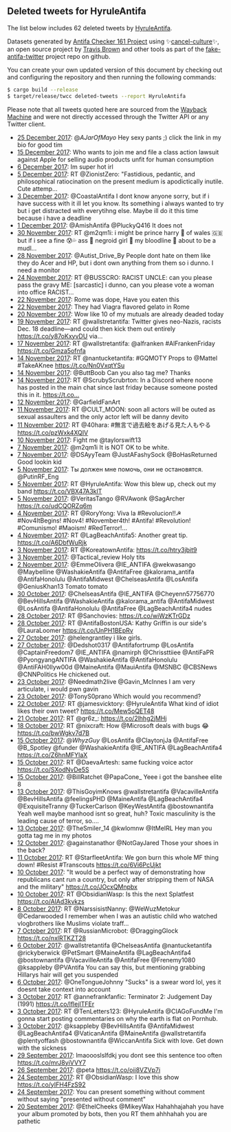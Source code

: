 ## Deleted tweets for HyruleAntifa

The list below includes 62 deleted tweets by
[HyruleAntifa](https://twitter.com/HyruleAntifa).



Datasets generated by [Antifa Checker 161 Project](https://twitter.com/antifacheck161) using ✨[cancel-culture](https://github.com/travisbrown/cancel-culture)✨, an open source project by 
[Travis Brown](https://twitter.com/travisbrown) and other tools as part of the 
[fake-antifa-twitter](https://github.com/antifacheck161/fake-antifa-twitter) project repo on github.

You can create your own updated version of this document by checking out and configuring the
repository and then running the following commands:

```bash
$ cargo build --release
$ target/release/twcc deleted-tweets --report HyruleAntifa
```

Please note that all tweets quoted here are sourced from the
[Wayback Machine](https://web.archive.org) and were not directly accessed through the Twitter API or
any Twitter client.

* [25 December 2017](https://web.archive.org/web/20171225005621/https://twitter.com/HyruleAntifa/status/945095838799450118): @_AJarOfMayo_ Hey sexy pants ;) click the link in my bio for good tim <!--945095838799450118-->
* [15 December 2017](https://web.archive.org/web/20171215025513/https://twitter.com/HyruleAntifa/status/941501873936314369): Who wants to join me and file a class action lawsuit against Apple for selling audio products unfit for human consumption <!--941501873936314369-->
* [ 6 December 2017](https://web.archive.org/web/20171206174912/https://twitter.com/HyruleAntifa/status/938465361409839106): Im super hot irl <!--938465361409839106-->
* [ 5 December 2017](https://web.archive.org/web/20171205033228/https://twitter.com/HyruleAntifa/status/937887369545568256): RT @ZionistZero: "Fastidious, pedantic, and philosophical ratiocination on the present medium is apodictically inutile.  Cute attemp…  <!--937887369545568256-->
* [ 3 December 2017](https://web.archive.org/web/20171203063409/https://twitter.com/HyruleAntifa/status/937208315930644480): @CoastalAntifa I dont know anyone sorry, but if i have success with it ill let you know.  Its something i always wanted to try but i get distracted with everytihng else.  Maybe ill do it this time because i have a deadline <!--937208315930644480-->
* [ 1 December 2017](https://web.archive.org/web/20171201032106/https://twitter.com/HyruleAntifa/status/936434957551063041): @AmishAntifa @PluckyQ416 It does not <!--936434957551063041-->
* [30 November 2017](https://web.archive.org/web/20171130091055/https://twitter.com/HyruleAntifa/status/936160603961548801): RT @m2qm1i: i might be prince harry 👑 of wales 🇬🇧 but if i see a fine 😰💦 ass 🍑 negroid girl 🙈 my bloodline 💉 about to be a mudl…  <!--936160603961548801-->
* [28 November 2017](https://web.archive.org/web/20171128034847/https://twitter.com/HyruleAntifa/status/935354760714125313): @Autist_Drive_By People dont hate on them like they do Acer and HP, but i dont own anything from them so i dunno.  I need a monitor <!--935354760714125313-->
* [24 November 2017](https://web.archive.org/web/20171124210447/https://twitter.com/HyruleAntifa/status/934165927188459520): RT @BUSSCRO: RACIST UNCLE: can you please pass the gravy ME: [sarcastic] i dunno, can you please vote a woman into office RACIST…  <!--934165927188459520-->
* [22 November 2017](https://web.archive.org/web/20171122210006/https://twitter.com/HyruleAntifa/status/933439853185904640): Rome was dope, Have you eaten this <!--933439853185904640-->
* [22 November 2017](https://web.archive.org/web/20171122210006/https://twitter.com/HyruleAntifa/status/933439853185904640): They had Viagra flavored gelato in Rome <!--933434161200758784-->
* [20 November 2017](https://web.archive.org/web/20171120191001/https://twitter.com/HyruleAntifa/status/932687493736161280): Wow like 10 of my mutuals are already deaded today <!--932687493736161280-->
* [19 November 2017](https://web.archive.org/web/20171119022828/https://twitter.com/HyruleAntifa/status/932073057581232128): RT @wallstretantifa: Twitter gives neo-Nazis, racists Dec. 18 deadline—and could then kick them out entirely https://t.co/y87oKxyvDU via…  <!--932073057581232128-->
* [17 November 2017](https://web.archive.org/web/20171117145731/https://twitter.com/HyruleAntifa/status/931536786429530112): RT @wallstretantifa: @alfranken   #AlFrankenFriday https://t.co/Gmza5ofnfa <!--931536786429530112-->
* [14 November 2017](https://web.archive.org/web/20171114142805/https://twitter.com/HyruleAntifa/status/930442215687680001): RT @nantucketantifa: #GQMOTY Props to @Mattel  #TakeAKnee https://t.co/Nn0VxqtYSu <!--930442215687680001-->
* [14 November 2017](https://web.archive.org/web/20171114085557/https://twitter.com/HyruleAntifa/status/930358631635275776): @ButtBoob Can you also tag me? Thanks <!--930358631635275776-->
* [14 November 2017](https://web.archive.org/web/20171114080147/https://twitter.com/HyruleAntifa/status/930345000109596672): RT @ScrubyScrubrton: In a Discord where noone has posted in the main chat since last friday because someone posted this in it. https://t.co… <!--930345000109596672-->
* [12 November 2017](https://web.archive.org/web/20171112022839/https://twitter.com/HyruleAntifa/status/929536388667772929): @GarfieldFanArt <!--929536388667772929-->
* [11 November 2017](https://web.archive.org/web/20171111190456/https://twitter.com/HyruleAntifa/status/929424723691425792): RT @CULT_MOON: soon all actors will be outed as sexual assaulters and the only actor left will be danny devito <!--929424723691425792-->
* [11 November 2017](https://web.archive.org/web/20171111122600/https://twitter.com/HyruleAntifa/status/929324328818180097): RT @40hara: #無言で過去絵をあげる見た人もやる https://t.co/pzWxk4XQIV <!--929324328818180097-->
* [10 November 2017](https://web.archive.org/web/20171110170835/https://twitter.com/HyruleAntifa/status/929033055393677312): Fight me @taylorswift13 <!--929033055393677312-->
* [ 7 November 2017](https://web.archive.org/web/20171107180004/https://twitter.com/HyruleAntifa/status/927958848018767873): @m2qm1i It is NOT OK to be white. <!--927958848018767873-->
* [ 7 November 2017](https://web.archive.org/web/20171107150006/https://twitter.com/HyruleAntifa/status/927913557915848704): @DSAyyTeam @JustAFashySock @BoHasReturned Good lookin kid <!--927913557915848704-->
* [ 5 November 2017](https://web.archive.org/web/20171105160236/https://twitter.com/HyruleAntifa/status/927204510828810240): Ты должен мне помочь, они не остановятся. @PutinRF_Eng <!--927204510828810240-->
* [ 5 November 2017](https://web.archive.org/web/20171105143507/https://twitter.com/HyruleAntifa/status/927182494927085568): RT @HyruleAntifa: Wow this blew up, check out my band https://t.co/VBX47A3klT <!--927182494927085568-->
* [ 5 November 2017](https://web.archive.org/web/20171105054455/https://twitter.com/HyruleAntifa/status/927049065711505408): @VeritasTango @RVAwonk @SagArcher  https://t.co/udCQORZq6m <!--927049065711505408-->
* [ 4 November 2017](https://web.archive.org/web/20171104144510/https://twitter.com/HyruleAntifa/status/926822636193161216): RT @RoryYong: Viva la #Revolucion!!☭ #Nov4ItBegins! #Nov4! #November4th! #Antifa! #Revolution! #Comunismo! #Maoism! #RedTerror!…  <!--926822636193161216-->
* [ 4 November 2017](https://web.archive.org/web/20171104053754/https://twitter.com/HyruleAntifa/status/926684912035483648): RT @LagBeachAntifa5: Another great tip. https://t.co/A6DbfWuRjk <!--926684912035483648-->
* [ 3 November 2017](https://web.archive.org/web/20171103164800/https://twitter.com/HyruleAntifa/status/926491160381673472): RT @KoreatownAntifa: https://t.co/htry3jbit9 <!--926491160381673472-->
* [ 3 November 2017](https://web.archive.org/web/20171103135922/https://twitter.com/HyruleAntifa/status/926448722384474114): @Tactical_review Holy tits <!--926448722384474114-->
* [ 2 November 2017](https://web.archive.org/web/20171102215734/https://twitter.com/HyruleAntifa/status/926206677485084677): @EmmeOlivera @IE_ANTIFA @wekwasango @Maybelline @WashakieAntifa @AntifaFree @kalorama_antifa @AntifaHonolulu @AntifaMidwest @ChelseasAntifa @LosAntifa @GeniusKhan13 Tomato tomato <!--926206677485084677-->
* [30 October 2017](https://web.archive.org/web/20171030235539/https://twitter.com/HyruleAntifa/status/925149230544621568): @ChelseasAntifa @IE_ANTIFA @Cheyenn57756770 @BevHillsAntifa @WashakieAntifa @kalorama_antifa @AntifaMidwest @LosAntifa @AntifaHonolulu @AntifaFree @LagBeachAntifa4 nudes <!--925149230544621568-->
* [28 October 2017](https://web.archive.org/web/20171028090800/https://twitter.com/HyruleAntifa/status/924201070393511936): RT @Sanchovies: https://t.co/wiWzKTrGDz <!--924201070393511936-->
* [28 October 2017](https://web.archive.org/web/20171028075750/https://twitter.com/HyruleAntifa/status/924183412348465152): RT @AntifaBostonUSA: Kathy Griffin is our side's @LauraLoomer https://t.co/UnPH1BEpRv <!--924183412348465152-->
* [27 October 2017](https://web.archive.org/web/20171027050953/https://twitter.com/HyruleAntifa/status/923778758506696704): @helengrantley i like girls. <!--923778758506696704-->
* [27 October 2017](https://web.archive.org/web/20171027005344/https://twitter.com/HyruleAntifa/status/923714296231624704): @Dedshot0317 @Antifafortrump @LosAntifa @CaptainFreedom7 @IE_ANTIFA @namirph @Chrissttiiee @AntiFaPR @PyongyangANTIFA @WashakieAntifa @AntifaHonolulu @AntiFAH0llyw00d @MaineAntifa @MauiAntifa @MSNBC @CBSNews @CNNPolitics He chickened out. <!--923714296231624704-->
* [23 October 2017](https://web.archive.org/web/20171023195605/https://twitter.com/HyruleAntifa/status/922552226555613184): @Needmath2live @Gavin_McInnes I am very articulate, i would pwn gavin <!--922552226555613184-->
* [23 October 2017](https://web.archive.org/web/20171023074459/https://twitter.com/HyruleAntifa/status/922368239233044480): @TonyS0prano Which would you recommend? <!--922368239233044480-->
* [22 October 2017](https://web.archive.org/web/20171022024724/https://twitter.com/HyruleAntifa/status/921930962065350657): RT @jamesvicktory: @HyruleAntifa What kind of idiot likes their own tweet? https://t.co/Mew5oQET48 <!--921930962065350657-->
* [21 October 2017](https://web.archive.org/web/20171021074846/https://twitter.com/HyruleAntifa/status/921644415604707328): RT @gr6z_: https://t.co/2lhhg2jMHj <!--921644415604707328-->
* [18 October 2017](https://web.archive.org/web/20171018042026/https://twitter.com/HyruleAntifa/status/920504823186894849): RT @nixcraft: How @Microsoft deals with bugs 😂 https://t.co/bwWgkv7d7B <!--920504823186894849-->
* [15 October 2017](https://web.archive.org/web/20171015180650/https://twitter.com/HyruleAntifa/status/919625629980643329): @_WhyzGuy_ @LosAntifa @ClaytonjJa @AntifaFree @B_Spotley @funder @WashakieAntifa @IE_ANTIFA @LagBeachAntifa4  https://t.co/Z6hnMFYlaX <!--919625629980643329-->
* [15 October 2017](https://web.archive.org/web/20171015063913/https://twitter.com/HyruleAntifa/status/919452585584717824): RT @DaevaArtesh: same fucking voice actor https://t.co/SXodNvDe5S <!--919452585584717824-->
* [15 October 2017](https://web.archive.org/web/20171015043531/https://twitter.com/HyruleAntifa/status/919421455452069888): @BillRatchet @PapaCone_ Yeee i got the banshee elite 8 <!--919421455452069888-->
* [13 October 2017](https://web.archive.org/web/20171013231008/https://twitter.com/HyruleAntifa/status/918977182193594368): @ThisGoyimKnows @wallstretantifa @VacavilleAntifa @BevHillsAntifa @feelingsPHD @MaineAntifa @LagBeachAntifa4 @ExquisiteTranny @TuckerCarlson @KeyWestAntifa @bostownantifa Yeah well maybe manhood isnt so great, huh?  Toxic masculinity is the leading cause of terror, so.... <!--918977182193594368-->
* [13 October 2017](https://web.archive.org/web/20171013072654/https://twitter.com/HyruleAntifa/status/918739809765593093): @TheSmiler_14 @kwlomnw @ItMeIRL Hey man you gotta tag me in my photos <!--918739809765593093-->
* [12 October 2017](https://web.archive.org/web/20171012041210/https://twitter.com/HyruleAntifa/status/918328415656214530): @againstanathor @NotGayJared Those your shoes in the back? <!--918328415656214530-->
* [11 October 2017](https://web.archive.org/web/20171011202903/https://twitter.com/HyruleAntifa/status/918211868531068928): RT @StarfleetAntifa: We gon burn this whole MF thing down! #Resist #Transcouts https://t.co/6Vi6PcUjkt <!--918211868531068928-->
* [10 October 2017](https://web.archive.org/web/20171010153539/https://twitter.com/HyruleAntifa/status/917775644129406976): "It would be a perfect way of demonstrating how republicans cant run a country, but only after stripping them of NASA and the military" https://t.co/JOcxQMnpbx <!--917775644129406976-->
* [10 October 2017](https://web.archive.org/web/20171010032046/https://twitter.com/HyruleAntifa/status/917590704662237184): RT @ObsidianWasp: Is this the next Splatfest https://t.co/AlAd3kvkzs <!--917590704662237184-->
* [ 8 October 2017](https://web.archive.org/web/20171008231144/https://twitter.com/HyruleAntifa/status/917165645527158785): RT @NarssisistNanny: @WeWuzMetokur @Cedarwooded I remember when I was an autistic child who watched vlogbrothers like Muslims violate traff… <!--917165645527158785-->
* [ 7 October 2017](https://web.archive.org/web/20171007211724/https://twitter.com/HyruleAntifa/status/916774484740395009): RT @RussianMicrobot: @DraggingGlock  https://t.co/nxlRTKZT28 <!--916774484740395009-->
* [ 6 October 2017](https://web.archive.org/web/20171006211834/https://twitter.com/HyruleAntifa/status/916412390450827264): @wallstretantifa @ChelseasAntifa @nantucketantifa @rickyberwick @PetSmart @MaineAntifa @LagBeachAntifa4 @bostownantifa @VacavilleAntifa @AntifaFree @Frenemy1080 @ksappleby @PVAntifa You can say this, but mentioning grabbing Hìllarys haìr will get you suspended <!--916412390450827264-->
* [ 6 October 2017](https://web.archive.org/web/20171006205723/https://twitter.com/HyruleAntifa/status/916407059486269442): @OneTongueJohnny "Sucks" is a swear word lol, yes it doesnt take context into account <!--916407059486269442-->
* [ 3 October 2017](https://web.archive.org/web/20171003212322/https://twitter.com/HyruleAntifa/status/915326434809348096): RT @annefrankfanfic: Terminator 2: Judgement Day (1991) https://t.co/lflejITFEr <!--915326434809348096-->
* [ 3 October 2017](https://web.archive.org/web/20171003210817/https://twitter.com/HyruleAntifa/status/915322638997782535): RT @TenLetters123: @HyruleAntifa @CIAGoFundMe I'm gonna start posting commentaries on why the earth is flat on Pornhub. <!--915322638997782535-->
* [ 3 October 2017](https://web.archive.org/web/20171003200619/https://twitter.com/HyruleAntifa/status/915307044558819328): @ksappleby @BevHillsAntifa @AntifaMidwest @LagBeachAntifa4 @VaticanAntifa @MaineAntifa @wallstretantifa @plentyoffash @bostownantifa @WiccanAntifa Sick with love.  Get down with the sickness <!--915307044558819328-->
* [29 September 2017](https://web.archive.org/web/20170929045627/https://twitter.com/HyruleAntifa/status/913628517631500289): lmaoooslslfdkj you dont see this sentence too often https://t.co/mrJ8yiVVY7 <!--913628517631500289-->
* [26 September 2017](https://web.archive.org/web/20170926051906/https://twitter.com/HyruleAntifa/status/912547054102155264): @peta  https://t.co/oii8VZVp7i <!--912547054102155264-->
* [24 September 2017](https://web.archive.org/web/20170924091604/https://twitter.com/HyruleAntifa/status/911881912985235457): RT @ObsidianWasp: I love this show https://t.co/yIFH4FzS92 <!--911881912985235457-->
* [24 September 2017](https://web.archive.org/web/20170924005609/https://twitter.com/HyruleAntifa/status/911756104841007109): You can present something without comment without saying "presented without comment" <!--911756104841007109-->
* [20 September 2017](https://web.archive.org/web/20170920215714/https://twitter.com/HyruleAntifa/status/910623915394961408): @EthelCheeks @MikeyWax Hahahhajahah you have your album promoted by bots, then you RT them ahhhahah you are pathetic <!--910623915394961408-->
